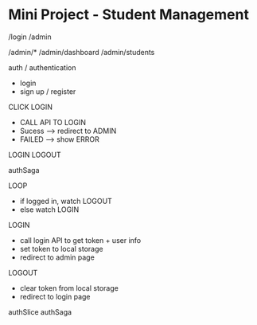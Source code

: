 # Mini Project - Student Management

/login
/admin

/admin/\*
/admin/dashboard
/admin/students

auth / authentication

- login
- sign up / register

CLICK LOGIN

- CALL API TO LOGIN
- Sucess --> redirect to ADMIN
- FAILED --> show ERROR

LOGIN
LOGOUT

authSaga

LOOP

- if logged in, watch LOGOUT
- else watch LOGIN

LOGIN

- call login API to get token + user info
- set token to local storage
- redirect to admin page

LOGOUT

- clear token from local storage
- redirect to login page

authSlice
authSaga
